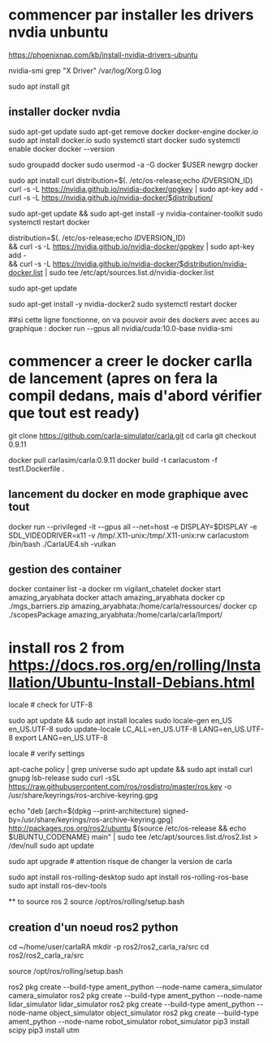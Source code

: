 
# commencer par installer les drivers nvdia  unbuntu 
https://phoenixnap.com/kb/install-nvidia-drivers-ubuntu

 nvidia-smi
 grep "X Driver" /var/log/Xorg.0.log
 
sudo apt install git
 
 ## installer docker nvdia
 
sudo apt-get update
sudo apt-get remove docker docker-engine docker.io
sudo apt install docker.io
sudo systemctl start docker
sudo systemctl enable docker
docker --version


 sudo groupadd docker
sudo usermod -a -G docker $USER
newgrp docker


sudo apt install curl
distribution=$(. /etc/os-release;echo $ID$VERSION_ID)
curl -s -L https://nvidia.github.io/nvidia-docker/gpgkey | sudo apt-key add -
curl -s -L https://nvidia.github.io/nvidia-docker/$distribution/


sudo apt-get update && sudo apt-get install -y nvidia-container-toolkit
sudo systemctl restart docker

distribution=$(. /etc/os-release;echo $ID$VERSION_ID) \
   && curl -s -L https://nvidia.github.io/nvidia-docker/gpgkey | sudo apt-key add - \
   && curl -s -L https://nvidia.github.io/nvidia-docker/$distribution/nvidia-docker.list | sudo tee /etc/apt/sources.list.d/nvidia-docker.list
   
sudo apt-get update

sudo apt-get install -y nvidia-docker2
sudo systemctl restart docker

##si cette ligne fonctionne, on va pouvoir avoir des dockers avec acces au graphique :
docker run --gpus all nvidia/cuda:10.0-base nvidia-smi

# commencer a  creer le docker carlla de lancement (apres on fera la compil dedans, mais d'abord vérifier que tout est ready)
git clone https://github.com/carla-simulator/carla.git
cd carla 
git checkout 0.9.11


docker pull carlasim/carla:0.9.11
docker build -t carlacustom -f test1.Dockerfile .
## lancement du docker en mode graphique avec tout 
docker run --privileged -it --gpus all --net=host -e DISPLAY=$DISPLAY -e SDL_VIDEODRIVER=x11 -v /tmp/.X11-unix:/tmp/.X11-unix:rw carlacustom /bin/bash 
./CarlaUE4.sh -vulkan

## gestion des container 
docker container list -a
docker rm vigilant_chatelet
docker start amazing_aryabhata
docker attach amazing_aryabhata
docker cp ./mgs_barriers.zip amazing_aryabhata:/home/carla/ressources/
docker cp ./scopesPackage amazing_aryabhata:/home/carla/carla/Import/


<!--
#docker run -p 2000-2002:2000-2002 --runtime=nvidia --gpus all carlasim/carla:0.9.11
#sudo docker run   -e SDL_VIDEODRIVER=x11   -e DISPLAY=$DISPLAY  -v /tmp/.X11-unix:/tmp/.X11-unix   -p 2000-2002:2000-2002   -it   --gpus all   carlasim/carla:0.9.11 ./CarlaUE4.sh -opengl
#docker run   -e SDL_VIDEODRIVER=x11   -e DISPLAY=$DISPLAY  -v /tmp/.X11-unix:/tmp/.X11-unix   -p 2000-2002:2000-2002   -it   --gpus all   carlasim/carla:0.9.11 ./CarlaUE4.sh
#docker run   -e SDL_VIDEODRIVER=x11   -e DISPLAY=$DISPLAY  -v /tmp/.X11-unix:/tmp/.X11-unix   -p 2000-2002:2000-2002   -it   --gpus all   carla
#docker run -p 2000-2002:2000-2002 -it --runtime=nvidia -e NVIDIA_VISIBLE_DEVICES=0 carla /bin/bash CarlaUE4.sh
#lancement du docker 

#ca c'est ok pour jouer en mode sans opengl
#docker run   -e SDL_VIDEODRIVER=x11   -e DISPLAY=$DISPLAY  -v /tmp/.X11-unix:/tmp/.X11-unix   -p 2000-2002:2000-2002   -it   --gpus all carla /bin/bash

#ca sa marche, je vais me baser la dessus
#docker run --privileged --gpus all --net=host -e DISPLAY=$DISPLAY -e SDL_VIDEODRIVER=x11 -v /tmp/.X11-unix:/tmp/.X11-unix:rw carlasim/carla:0.9.11 /bin/bash ./CarlaUE4.sh -vulkan
-->

# install ros 2 from https://docs.ros.org/en/rolling/Installation/Ubuntu-Install-Debians.html
locale  # check for UTF-8

sudo apt update && sudo apt install locales
sudo locale-gen en_US en_US.UTF-8
sudo update-locale LC_ALL=en_US.UTF-8 LANG=en_US.UTF-8
export LANG=en_US.UTF-8

locale  # verify settings

apt-cache policy | grep universe
sudo apt update && sudo apt install curl gnupg lsb-release
sudo curl -sSL https://raw.githubusercontent.com/ros/rosdistro/master/ros.key -o /usr/share/keyrings/ros-archive-keyring.gpg

echo "deb [arch=$(dpkg --print-architecture) signed-by=/usr/share/keyrings/ros-archive-keyring.gpg] http://packages.ros.org/ros2/ubuntu $(source /etc/os-release && echo $UBUNTU_CODENAME) main" | sudo tee /etc/apt/sources.list.d/ros2.list > /dev/null
sudo apt update

sudo apt upgrade # attention risque de changer la version de carla

sudo apt install ros-rolling-desktop
sudo apt install ros-rolling-ros-base
sudo apt install ros-dev-tools

** to source ros 2 source /opt/ros/rolling/setup.bash

## creation d'un noeud ros2 python
cd ~/home/user/carlaRA
mkdir -p ros2/ros2_carla_ra/src
cd ros2/ros2_carla_ra/src

source /opt/ros/rolling/setup.bash

ros2 pkg create --build-type ament_python --node-name camera_simulator camera_simulator
ros2 pkg create --build-type ament_python --node-name lidar_simulator lidar_simulator
ros2 pkg create --build-type ament_python --node-name object_simulator object_simulator
ros2 pkg create --build-type ament_python --node-name robot_simulator robot_simulator
pip3 install scipy
pip3 install utm